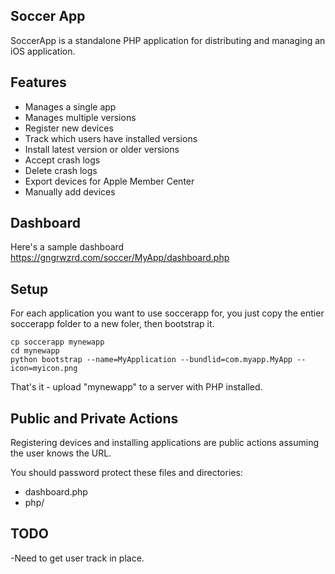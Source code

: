 ## Soccer App ##

SoccerApp is a standalone PHP application for distributing and managing an iOS application.

## Features ##

* Manages a single app
* Manages multiple versions
* Register new devices
* Track which users have installed versions
* Install latest version or older versions
* Accept crash logs
* Delete crash logs
* Export devices for Apple Member Center
* Manually add devices

## Dashboard ##

Here's a sample dashboard https://gngrwzrd.com/soccer/MyApp/dashboard.php

## Setup ##

For each application you want to use soccerapp for, you just copy the entier soccerapp folder to a new foler, then bootstrap it.

    cp soccerapp mynewapp
    cd mynewapp
    python bootstrap --name=MyApplication --bundlid=com.myapp.MyApp --icon=myicon.png

That's it - upload "mynewapp" to a server with PHP installed.

## Public and Private Actions ##

Registering devices and installing applications are public actions assuming the user knows the URL.

You should password protect these files and directories:

* dashboard.php
* php/

## TODO ##

-Need to get user track in  place.
